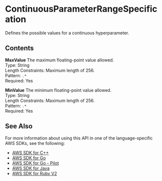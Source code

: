 # ContinuousParameterRangeSpecification<a name="API_ContinuousParameterRangeSpecification"></a>

Defines the possible values for a continuous hyperparameter\.

## Contents<a name="API_ContinuousParameterRangeSpecification_Contents"></a>

 **MaxValue**   <a name="SageMaker-Type-ContinuousParameterRangeSpecification-MaxValue"></a>
The maximum floating\-point value allowed\.  
Type: String  
Length Constraints: Maximum length of 256\.  
Pattern: `.*`   
Required: Yes

 **MinValue**   <a name="SageMaker-Type-ContinuousParameterRangeSpecification-MinValue"></a>
The minimum floating\-point value allowed\.  
Type: String  
Length Constraints: Maximum length of 256\.  
Pattern: `.*`   
Required: Yes

## See Also<a name="API_ContinuousParameterRangeSpecification_SeeAlso"></a>

For more information about using this API in one of the language\-specific AWS SDKs, see the following:
+  [AWS SDK for C\+\+](https://docs.aws.amazon.com/goto/SdkForCpp/sagemaker-2017-07-24/ContinuousParameterRangeSpecification) 
+  [AWS SDK for Go](https://docs.aws.amazon.com/goto/SdkForGoV1/sagemaker-2017-07-24/ContinuousParameterRangeSpecification) 
+  [AWS SDK for Go \- Pilot](https://docs.aws.amazon.com/goto/SdkForGoPilot/sagemaker-2017-07-24/ContinuousParameterRangeSpecification) 
+  [AWS SDK for Java](https://docs.aws.amazon.com/goto/SdkForJava/sagemaker-2017-07-24/ContinuousParameterRangeSpecification) 
+  [AWS SDK for Ruby V2](https://docs.aws.amazon.com/goto/SdkForRubyV2/sagemaker-2017-07-24/ContinuousParameterRangeSpecification) 